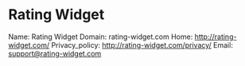 
# Rating Widget

Name: Rating Widget
Domain: rating-widget.com
Home: http://rating-widget.com/
Privacy_policy: http://rating-widget.com/privacy/
Email: support@rating-widget.com
